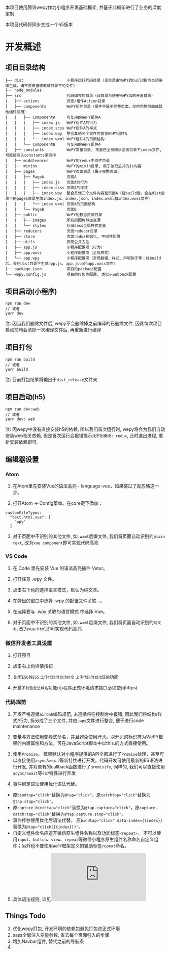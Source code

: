 # 

本项目使用腾讯wepy作为小程序开发基础框架, 并基于此框架进行了业务的深度定制

本项目代码将同步生成一个h5版本

# 开发概述

## 项目目录结构

```
├── dist                   小程序运行代码目录（该目录由WePY的build指令自动编译生成，请不要直接修改该目录下的文件）
├── node_modules           
├── src                    代码编写的目录（该目录为使用WePY后的开发目录）
|   ├── actions            页面/组件Action目录
|   ├── components         WePY组件目录（组件不属于完整页面，仅供完整页面或其他组件引用）
|   |   ├── ComponentA     可复用的WePY组件A
|   |   |   ├── index.js   WePY组件A的行为
|   |   |   ├── index.scss WePY组件A的样式
|   |   |   ├── index.wpy  整合其他三个文件内容至WePY组件A
|   |   |   └── index.wxml WePY组件A的页面结构
|   |   └── ComponentB     可复用的WePY组件A
|   ├── constants          WePY常量目录, 常量已全部同步至该目录下index文件, 可直接引入constants来取得
|   ├── middlewares        WePY的redux中间件目录
|   ├── mixins             WePY的mixin目录, 用于抽取公共的js内容
|   ├── pages              WePY页面目录（属于完整页面）
|   |   ├── PageA          页面A
|   |   |   ├── index.js   页面A的行为
|   |   |   ├── index.scss 页面A的样式
|   |   |   ├── index.wpy  整合其他三个文件内容至页面A（经build后，会在dist目录下的pages目录生成index.js、index.json、index.wxml和index.wxss文件）
|   |   |   └── index.wxml 页面A的页面结构
|   |   └── PageB          页面B
|   ├── public             WePY的静态资源目录
|   |   ├── images         所有的图片静态资源
|   |   └── styles         存储sass全局样式变量
|   ├── reducers           页面reducer目录
|   ├── store              页面redux初始化, 中间件配置
|   ├── utils              页面公共方法
|   ├── app.js             小程序配置项（行为）
|   ├── app.wxss           小程序配置项（全局样式）
|   └── app.wpy            小程序配置项（全局数据、样式、声明钩子等；经build后，会在dist目录下生成app.js、app.json和app.wxss文件）
├── package.json           项目的package配置
└── wepy.config.js         项目的打包等配置, 类似于webpack配置
```

## 项目启动(小程序)

```
npm run dev
// 或者
yarn dev
```

注: 因当我们删除文件后, wepy不会删除掉之前编译的已删除文件, 因此每次项目启动前均会清除一次编译文件后, 再重新进行编译

## 项目打包

```
npm run build
// 或者
yarn build
```

注: 目前打包结果将输出于`dist_release`文件夹

## 项目启动(h5)

```
npm run dev:web
// 或者
yarn dev: web
```

注: 因wepy中没有直接安装h5的依赖, 所以我们首次运行时, wepy将会为我们自动安装web相关依赖, 但是首次运行会报错提示`找不到模块: redux`, 此时退出进程, 重新安装依赖即可.

## 编辑器设置

### Atom

1. 在Atom里先安装Vue的语法高亮 - language-vue，如果装过了就忽略这一步。

2. 打开Atom -> Config菜单。在core键下添加：

```
customFileTypes:
  "text.html.vue": [
    "wpy"
  ]
```

3. 对于页面中不识别的其他文件, 如`.wxml`后缀文件, 我们将页面自动识别的`plain text`, 改为`vue component`即可实现代码高亮

### VS Code

1. 在 Code 里先安装 Vue 的语法高亮插件 Vetur。

2. 打开任意 .wpy 文件。

3. 点击右下角的选择语言模式，默认为纯文本。

4. 在弹出的窗口中选择 .wpy 的配置文件关联...。

5. 在选择要与 .wpy 关联的语言模式 中选择 Vue。

6. 对于页面中不识别的其他文件, 如`.wxml`后缀文件, 我们将页面自动识别的`纯文本`, 改为`vue-html`即可实现代码高亮

### 微信开发者工具设置

1. 打开项目

2. 点击右上角详情按钮

3. 关闭`ES6转ES5` `上传代码时自动补全` `上传代码时自动压缩`功能

4. 开启`不校验合法域名`功能(小程序正式环境请求接口必须使用https)

### 代码规范

1. 开发严格遵循`airbnb`编码规范, 未遵循将在控制台中报错, 因此我们将结构/样式/行为, 拆分成了三个文件, 并由`.wpy`文件进行整合, 便于进行code maintenance

2. 变量与方法使用驼峰式命名，并且避免使用$开头。 以$开头的标识符为WePY框架的内建属性和方法，可在JavaScript脚本中以this.的方式直接使用。

3. 使用`Promise`。 框架默认对小程序提供的API全都进行了`Promise`处理，甚至可以直接使用`async`/`await`等新特性进行开发。代码开发可使用最新的ES语法进行开发, 并对原有的callback函数进行了`promisify`, 同样的, 我们可以直接使用`acync/await`等`ES7`特性进行开发

4. 事件绑定语法使用优化语法代替。

- 原`bindtap="click"`替换为`@tap="click"`，原`catchtap="click"`替换为`@tap.stop="click"`。
- 原`capture-bind:tap="click"`替换为`@tap.capture="click"`，原`capture-catch:tap="click"`替换为`@tap.capture.stop="click"`。
- 事件传参使用优化后语法代替。 原`bindtap="click" data-index={{index}}`替换为`@tap="click({{index}})"`。
- 自定义组件命名应避开微信原生组件名称以及功能标签`<repeat>`。 不可以使用`input`、`button`、`view`、`repeat`等微信小程序原生组件名称命名自定义组件；另外也不要使用`WePY`框架定义的辅助标签`repeat`命名。

5. 具体语法规则, 详见![wepy官方文档](https://tencent.github.io/wepy/document.html#/)

## Things Todo

1. 优化wepy打包, 开发环境的依赖包避免打包进正式环境
2. sass全局注入变量参数, 省去每个页面引入的步骤
3. 增加Navbar组件, 替代之前的导航条
4. 